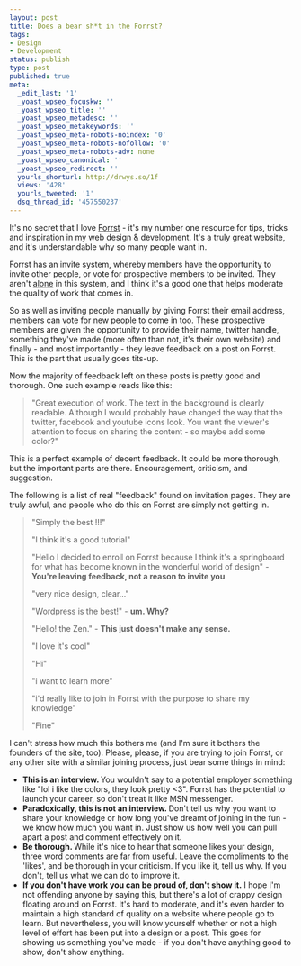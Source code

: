 ```yaml
---
layout: post
title: Does a bear sh*t in the Forrst?
tags:
- Design
- Development
status: publish
type: post
published: true
meta:
  _edit_last: '1'
  _yoast_wpseo_focuskw: ''
  _yoast_wpseo_title: ''
  _yoast_wpseo_metadesc: ''
  _yoast_wpseo_metakeywords: ''
  _yoast_wpseo_meta-robots-noindex: '0'
  _yoast_wpseo_meta-robots-nofollow: '0'
  _yoast_wpseo_meta-robots-adv: none
  _yoast_wpseo_canonical: ''
  _yoast_wpseo_redirect: ''
  yourls_shorturl: http://drwys.so/1f
  views: '428'
  yourls_tweeted: '1'
  dsq_thread_id: '457550237'
---
```

It's no secret that I love <a href="http://forrst.com">Forrst</a> - it's my number one resource for tips, tricks and inspiration in my web design &amp; development. It's a truly great website, and it's understandable why so many people want in.

Forrst has an invite system, whereby members have the opportunity to invite other people, or vote for prospective members to be invited. They aren't <a href="http://dribbble.com">alone</a> in this system, and I think it's a good one that helps moderate the quality of work that comes in.

So as well as inviting people manually by giving Forrst their email address, members can vote for new people to come in too. These prospective members are given the opportunity to provide their name, twitter handle, something they've made (more often than not, it's their own website) and finally - and most importantly - they leave feedback on a post on Forrst. This is the part that usually goes tits-up.

<!--more-->Now the majority of feedback left on these posts is pretty good and thorough. One such example reads like this:
<blockquote>"Great execution of work. The text in the background is clearly readable. Although I would probably have changed the way that the twitter, facebook and youtube icons look. You want the viewer's attention to focus on sharing the content - so maybe add some color?"</blockquote>
This is a perfect example of decent feedback. It could be more thorough, but the important parts are there. Encouragement, criticism, and suggestion.

The following is a list of real "feedback" found on invitation pages. They are truly awful, and people who do this on Forrst are simply not getting in.
<blockquote>"Simply the best !!!"

"I think it's a good tutorial"

"Hello I decided to enroll on Forrst because I think it's a springboard for what has become known in the wonderful world of design" - <strong>You're leaving feedback, not a reason to invite you</strong>

"very nice design, clear..."

"Wordpress is the best!" - <strong>um. Why?</strong>

"Hello! the Zen." - <strong>This just doesn't make any sense.</strong>

"I love it's cool"

"Hi"

"i want to learn more"

"i'd really like to join in Forrst with the purpose to share my knowledge"

"Fine"</blockquote>
I can't stress how much this bothers me (and I'm sure it bothers the founders of the site, too). Please, please, if you are trying to join Forrst, or any other site with a similar joining process, just bear some things in mind:
<ul>
	<li><strong>This is an interview. </strong>You wouldn't say to a potential employer something like "lol i like the colors, they look pretty &lt;3". Forrst has the potential to launch your career, so don't treat it like MSN messenger.</li>
	<li><strong>Paradoxically, this is not an interview. </strong>Don't tell us why you want to share your knowledge or how long you've dreamt of joining in the fun - we know how much you want in. Just show us how well you can pull apart a post and comment effectively on it.</li>
	<li><strong>Be thorough. </strong>While it's nice to hear that someone likes your design, three word comments are far from useful. Leave the compliments to the 'likes', and be thorough in your criticism. If you like it, tell us why. If you don't, tell us what we can do to improve it.</li>
	<li><strong>If you don't have work you can be proud of, don't show it.</strong> I hope I'm not offending anyone by saying this, but there's a lot of crappy design floating around on Forrst. It's hard to moderate, and it's even harder to maintain a high standard of quality on a website where people go to learn. But nevertheless, you will know yourself whether or not a high level of effort has been put into a design or a post. This goes for showing us something you've made - if you don't have anything good to show, don't show anything.</li>
</ul>
